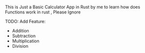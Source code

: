 This is Just a Basic Calculator App in Rust by me to learn how does Functions work in rust , Please Ignore

TODO:
Add Feature:
  - Addition
  - Subtraction
  - Multiplication
  - Division